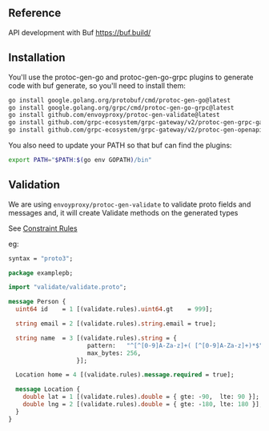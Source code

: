 ## Reference 
API development with Buf
https://buf.build/

## Installation

You'll use the protoc-gen-go and protoc-gen-go-grpc plugins to generate code with buf generate, so you'll need to install them:

```bash
go install google.golang.org/protobuf/cmd/protoc-gen-go@latest
go install google.golang.org/grpc/cmd/protoc-gen-go-grpc@latest
go install github.com/envoyproxy/protoc-gen-validate@latest
go install github.com/grpc-ecosystem/grpc-gateway/v2/protoc-gen-grpc-gateway
go install github.com/grpc-ecosystem/grpc-gateway/v2/protoc-gen-openapiv2
```

You also need to update your PATH so that buf can find the plugins:

```bash
export PATH="$PATH:$(go env GOPATH)/bin"
```

## Validation

We are using `envoyproxy/protoc-gen-validate` to validate proto fields and messages and, it will create Validate methods on the generated types

See [Constraint Rules](https://github.com/envoyproxy/protoc-gen-validate#constraint-rules)

eg:

```protobuf
syntax = "proto3";

package examplepb;

import "validate/validate.proto";

message Person {
  uint64 id    = 1 [(validate.rules).uint64.gt    = 999];

  string email = 2 [(validate.rules).string.email = true];

  string name  = 3 [(validate.rules).string = {
                      pattern:   "^[^[0-9]A-Za-z]+( [^[0-9]A-Za-z]+)*$",
                      max_bytes: 256,
                   }];

  Location home = 4 [(validate.rules).message.required = true];

  message Location {
    double lat = 1 [(validate.rules).double = { gte: -90,  lte: 90 }];
    double lng = 2 [(validate.rules).double = { gte: -180, lte: 180 }];
  }
}
```
